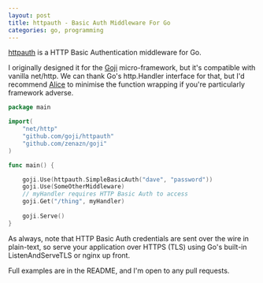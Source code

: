 ```yaml
---
layout: post
title: httpauth - Basic Auth Middleware For Go
categories: go, programming
---
```


[httpauth](https://github.com/goji/httpauth) is a HTTP Basic Authentication middleware for Go.

I originally designed it for the [Goji](https://goji.io/) micro-framework, but it's compatible with vanilla net/http. We can thank Go's http.Handler interface for that, but I'd recommend [Alice](https://github.com/justinas/alice) to minimise the function wrapping if you're particularly framework adverse.

```go
package main

import(
    "net/http"
    "github.com/goji/httpauth"
    "github.com/zenazn/goji"
)

func main() {

    goji.Use(httpauth.SimpleBasicAuth("dave", "password"))
    goji.Use(SomeOtherMiddleware)
    // myHandler requires HTTP Basic Auth to access
    goji.Get("/thing", myHandler)
    
    goji.Serve()
}
```

As always, note that HTTP Basic Auth credentials are sent over the wire in plain-text, so serve your application over HTTPS (TLS) using Go's built-in ListenAndServeTLS or nginx up front.

Full examples are in the README, and I'm open to any pull requests.
